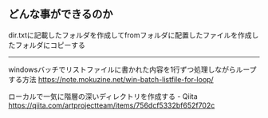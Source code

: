 ## どんな事ができるのか

dir.txtに記載したフォルダを作成してfromフォルダに配置したファイルを作成したフォルダにコピーする

---

windowsバッチでリストファイルに書かれた内容を1行ずつ処理しながらループする方法
https://note.mokuzine.net/win-batch-listfile-for-loop/

ローカルで一気に階層の深いディレクトリを作成する - Qiita
https://qiita.com/artprojectteam/items/756dcf5332bf652f702c
